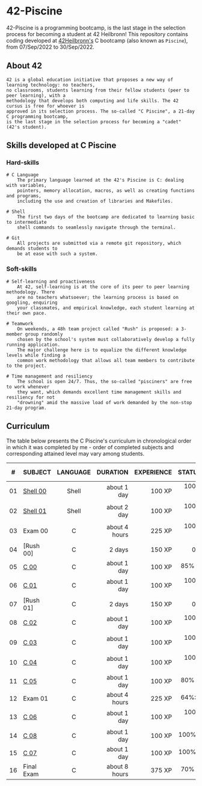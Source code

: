 # 42-Piscine
42-Piscine is a programming bootcamp, is the last stage in the selection process for becoming a student at 42 Heilbronn!
This repository contains coding developed at [42Heilbronn's](https://www.42heilbronn.de/) C bootcamp (also known as `Piscine`), from 07/Sep/2022 to 30/Sep/2022.

## About 42

	42 is a global education initiative that proposes a new way of learning technology: no teachers,
	no classrooms, students learning from their fellow students (peer to peer learning), with a
	methodology that develops both computing and life skills. The 42 cursus is free for whoever is
	approved in its selection process. The so-called "C Piscine", a 21-day C programming bootcamp,
	is the last stage in the selection process for becoming a "cadet" (42's student).

## Skills developed at C Piscine

### Hard-skills
	# C Language
		The primary language learned at the 42's Piscine is C: dealing with variables,
		pointers, memory allocation, macros, as well as creating functions and programs,
		including the use and creation of libraries and Makefiles.

	# Shell
		The first two days of the bootcamp are dedicated to learning basic to intermediate
		shell commands to seamlessly navigate through the terminal.

	# Git
		All projects are submitted via a remote git repository, which demands students to
		be at ease with such a system.

### Soft-skills
	# Self-learning and proactiveness
		At 42, self-learning is at the core of its peer to peer learning methodology. There
		are no teachers whatsoever; the learning process is based on googling, enquiring
		your classmates, and empirical knowledge, each student learning at their own pace.

	# Teamwork
		On weekends, a 48h team project called "Rush" is proposed: a 3-member group randomly
		chosen by the school's system must collaboratively develop a fully running application.
		The major challenge here is to equalize the different knowledge levels while finding a
		common work methodology that allows all team members to contribute to the project.

	# Time management and resiliency
		The school is open 24/7. Thus, the so-called "pisciners" are free to work whenever
		they want, which demands excellent time management skills and resiliency for not
		"drowning" amid the massive load of work demanded by the non-stop 21-day program.

## Curriculum

The table below presents the C Piscine's curriculum in chronological order in which it was completed by me - order of completed subjects and corresponding attained level may vary among students.

|#	|SUBJECT							|LANGUAGE	|DURATION		|EXPERIENCE	|STATUS						|ATTAINED LEVEL	|
|:-:|:--								|:-:		|--:			|--:		|--:						|:--			|
|01	|[Shell 00](./Shell00)	|Shell		|about 1 day	|100 XP		|100% :heavy_check_mark:	|level 0 - 97%	|
|02	|[Shell 01](./Shell01)	|Shell		|about 2 day	|100 XP		|100% :heavy_check_mark:	|level 1 - 40%	|
|03	|Exam 00							|C			|about 4 hours	|225 XP		|100% :heavy_check_mark:		|level 2 - 100%	|
|04	|[Rush 00]		|C			|2 days			|150 XP		|0%						|-				|		|C			|2 days			|150 XP		|100% :heavy_check_mark:|level 3 - 0%	|
|05	|[C 00](./C00)			|C			|about 1 day	|100 XP		|85% :heavy_check_mark:	|level 4 - 40%	|
|06	|[C 01](./C01)			|C			|about 1 day	|100 XP		|100% :heavy_check_mark:	|level 4 - 58%	|
|07	|[Rush 01]		|C			|2 days			|150 XP		|0%						|-				|
|08	|[C 02](./C02)			|C			|about 1 day	|100 XP		|100% :heavy_check_mark:		|level 5 - 02%	|
|09	|[C 03](./C03)			|C			|about 1 day	|100 XP		|100% :heavy_check_mark:	|level 5 - 35%	|
|10	|[C 04](./C04)			|C			|about 1 day	|100 XP		|100% :heavy_check_mark:	|level 5 - 83%	|
|11	|[C 05](./C05)			|C			|about 1 day	|100 XP		|80% :heavy_check_mark:	|level 6 - 26%	|
|12	|Exam 01							|C			|about 4 hours	|225 XP		|64%::heavy_check_mark:		|level 6 - 64%	|
|13	|[C 06](./C06)			|C			|about 1 day	|100 XP		|100% :heavy_check_mark:		|level 6 - 85%	|
|14	|[C 08](./C08)			|C			|about 1 day	|100 XP		|100%:heavy_check_mark:	|level 7 - 24%	|
|15	|[C 07](./C07)			|C			|about 1 day	|100 XP		|100%:heavy_check_mark:	|level 7 - 66%	|-				|
|16	|Final Exam							|C			|about 8 hours	|375 XP		|70% :heavy_check_mark:		|level 8 - 78%	|
